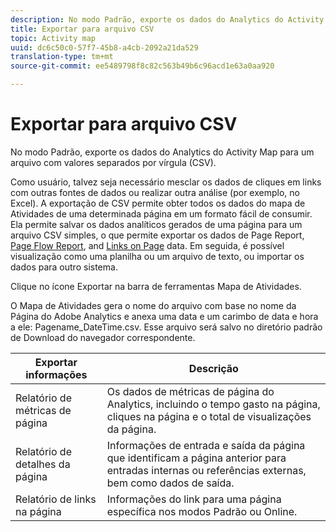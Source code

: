 ```yaml
---
description: No modo Padrão, exporte os dados do Analytics do Activity Map para um arquivo com valores separados por vírgula (CSV).
title: Exportar para arquivo CSV
topic: Activity map
uuid: dc6c50c0-57f7-45b8-a4cb-2092a21da529
translation-type: tm+mt
source-git-commit: ee5489798f8c82c563b49b6c96acd1e63a0aa920

---
```



# Exportar para arquivo CSV

No modo Padrão, exporte os dados do Analytics do Activity Map para um arquivo com valores separados por vírgula (CSV).

Como usuário, talvez seja necessário mesclar os dados de cliques em links com outras fontes de dados ou realizar outra análise (por exemplo, no Excel). A exportação de CSV permite obter todos os dados do mapa de Atividades de uma determinada página em um formato fácil de consumir. Ela permite salvar os dados analíticos gerados de uma página para um arquivo CSV simples, o que permite exportar os dados de Page Report, [Page Flow Report](/help/analyze/activity-map/activitymap-page-flow.md), and [Links on Page](/help/analyze/activity-map/activitymap-links-report.md) data. Em seguida, é possível visualização como uma planilha ou um arquivo de texto, ou importar os dados para outro sistema.

Clique no ícone Exportar na barra de ferramentas Mapa de Atividades.

O Mapa de Atividades gera o nome do arquivo com base no nome da Página do Adobe Analytics e anexa uma data e um carimbo de data e hora a ele: Pagename_DateTime.csv. Esse arquivo será salvo no diretório padrão de Download do navegador correspondente.

| Exportar informações | Descrição |
|---|---|
| Relatório de métricas de página | Os dados de métricas de página do Analytics, incluindo o tempo gasto na página, cliques na página e o total de visualizações da página. |
| Relatório de detalhes da página | Informações de entrada e saída da página que identificam a página anterior para entradas internas ou referências externas, bem como dados de saída. |
| Relatório de links na página | Informações do link para uma página específica nos modos Padrão ou Online. |
